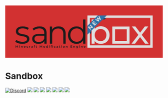 ![alt tag](docs/github.png)

# Sandbox

[![Discord](https://img.shields.io/discord/444525609008496640.svg?style=for-the-badge&logo=discord&logoColor=white)](https://discord.gg/m9DMfnD)
[![](https://img.shields.io/github/contributors/SandboxPowered/Sandbox.svg?style=for-the-badge&logo=github)](https://github.com/SandboxPowered/Sandbox/graphs/contributors)
[![](https://img.shields.io/github/issues/SandboxPowered/Sandbox.svg?style=for-the-badge&logo=github)](https://github.com/SandboxPowered/Sandbox/issues)
[![](https://img.shields.io/github/issues-pr/SandboxPowered/Sandbox.svg?style=for-the-badge&logo=github)](https://github.com/SandboxPowered/Sandbox/pulls)
[![](https://img.shields.io/github/forks/SandboxPowered/Sandbox.svg?style=for-the-badge&logo=github)](https://github.com/SandboxPowered/Sandbox/network/members)
[![](https://img.shields.io/github/stars/SandboxPowered/Sandbox.svg?style=for-the-badge&logo=github)](https://github.com/SandboxPowered/Sandbox/stargazers)
[![](https://img.shields.io/github/license/SandboxPowered/Sandbox.svg?logo=github&style=for-the-badge)](https://github.com/SandboxPowered/Sandbox/blob/master/LICENSE)
[![](https://img.shields.io/endpoint.svg?style=for-the-badge&url=https%3A%2F%2Fshieldsio-patreon.herokuapp.com%2Fvoxelgames)](https://patreon.com/voxelgames)